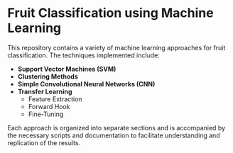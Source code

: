 # Fruit Classification using Machine Learning

This repository contains a variety of machine learning approaches for fruit classification. The techniques implemented include:

- **Support Vector Machines (SVM)**
- **Clustering Methods**
- **Simple Convolutional Neural Networks (CNN)**
- **Transfer Learning**
  - Feature Extraction
  - Forward Hook
  - Fine-Tuning

Each approach is organized into separate sections and is accompanied by the necessary scripts and documentation to facilitate understanding and replication of the results.

